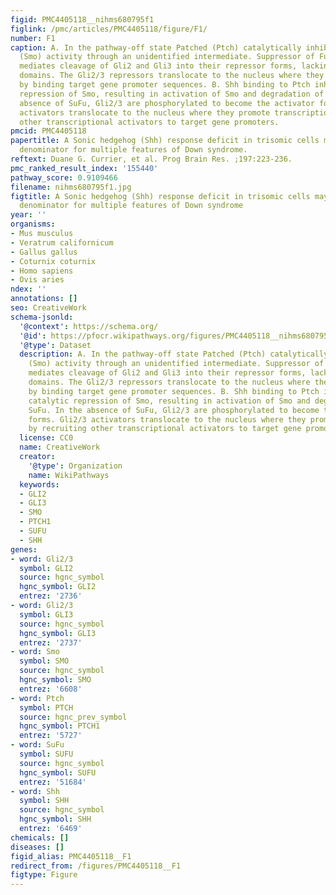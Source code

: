 ```yaml
---
figid: PMC4405118__nihms680795f1
figlink: /pmc/articles/PMC4405118/figure/F1/
number: F1
caption: A. In the pathway-off state Patched (Ptch) catalytically inhibits Smoothened
  (Smo) activity through an unidentified intermediate. Suppressor of Fused (SuFu)
  mediates cleavage of Gli2 and Gli3 into their repressor forms, lacking transactivation
  domains. The Gli2/3 repressors translocate to the nucleus where they repress transcription
  by binding target gene promoter sequences. B. Shh binding to Ptch inhibits its catalytic
  repression of Smo, resulting in activation of Smo and degradation of SuFu. In the
  absence of SuFu, Gli2/3 are phosphorylated to become the activator forms. Gli2/3
  activators translocate to the nucleus where they promote transcription by recruiting
  other transcriptional activators to target gene promoters.
pmcid: PMC4405118
papertitle: A Sonic hedgehog (Shh) response deficit in trisomic cells may be a common
  denominator for multiple features of Down syndrome.
reftext: Duane G. Currier, et al. Prog Brain Res. ;197:223-236.
pmc_ranked_result_index: '155440'
pathway_score: 0.9109466
filename: nihms680795f1.jpg
figtitle: A Sonic hedgehog (Shh) response deficit in trisomic cells may be a common
  denominator for multiple features of Down syndrome
year: ''
organisms:
- Mus musculus
- Veratrum californicum
- Gallus gallus
- Coturnix coturnix
- Homo sapiens
- Ovis aries
ndex: ''
annotations: []
seo: CreativeWork
schema-jsonld:
  '@context': https://schema.org/
  '@id': https://pfocr.wikipathways.org/figures/PMC4405118__nihms680795f1.html
  '@type': Dataset
  description: A. In the pathway-off state Patched (Ptch) catalytically inhibits Smoothened
    (Smo) activity through an unidentified intermediate. Suppressor of Fused (SuFu)
    mediates cleavage of Gli2 and Gli3 into their repressor forms, lacking transactivation
    domains. The Gli2/3 repressors translocate to the nucleus where they repress transcription
    by binding target gene promoter sequences. B. Shh binding to Ptch inhibits its
    catalytic repression of Smo, resulting in activation of Smo and degradation of
    SuFu. In the absence of SuFu, Gli2/3 are phosphorylated to become the activator
    forms. Gli2/3 activators translocate to the nucleus where they promote transcription
    by recruiting other transcriptional activators to target gene promoters.
  license: CC0
  name: CreativeWork
  creator:
    '@type': Organization
    name: WikiPathways
  keywords:
  - GLI2
  - GLI3
  - SMO
  - PTCH1
  - SUFU
  - SHH
genes:
- word: Gli2/3
  symbol: GLI2
  source: hgnc_symbol
  hgnc_symbol: GLI2
  entrez: '2736'
- word: Gli2/3
  symbol: GLI3
  source: hgnc_symbol
  hgnc_symbol: GLI3
  entrez: '2737'
- word: Smo
  symbol: SMO
  source: hgnc_symbol
  hgnc_symbol: SMO
  entrez: '6608'
- word: Ptch
  symbol: PTCH
  source: hgnc_prev_symbol
  hgnc_symbol: PTCH1
  entrez: '5727'
- word: SuFu
  symbol: SUFU
  source: hgnc_symbol
  hgnc_symbol: SUFU
  entrez: '51684'
- word: Shh
  symbol: SHH
  source: hgnc_symbol
  hgnc_symbol: SHH
  entrez: '6469'
chemicals: []
diseases: []
figid_alias: PMC4405118__F1
redirect_from: /figures/PMC4405118__F1
figtype: Figure
---
```

